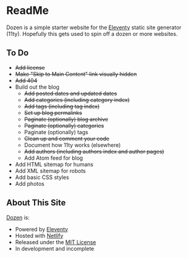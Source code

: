 # ReadMe

Dozen is a simple starter website for the [Eleventy](https://www.11ty.dev/) static site generator (11ty). Hopefully this gets used to spin off a dozen or more websites.

## To Do

* ~~Add license~~
* ~~Make "Skip to Main Content" link visually hidden~~
* ~~Add 404~~
* Build out the blog
    * ~~Add posted dates and updated dates~~
    * ~~Add categories (including category index)~~
    * ~~Add tags (including tag index)~~
    * ~~Set up blog permalinks~~
    * ~~Paginate (optionally) blog archive~~
    * ~~Paginate (optionally) categories~~
    * Paginate (optionally) tags
    * ~~Clean up and comment your code~~
    * Document how 11ty works (elsewhere)
    * ~~Add authors (including authors index and author pages)~~
    * Add Atom feed for blog
* Add HTML sitemap for humans
* Add XML sitemap for robots
* Add basic CSS styles
* Add photos

## About This Site

[Dozen](https://dozen.camcoulter.com/) is:

* Powered by [Eleventy](https://www.11ty.dev/)
* Hosted with [Netlify](https://www.netlify.com/)
* Released under the [MIT License](https://choosealicense.com/licenses/mit/)
* In development and incomplete
